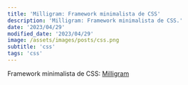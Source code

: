 ```yaml
---
title: 'Milligram: Framework minimalista de CSS'
description: 'Milligram: Framework minimalista de CSS.'
date: '2023/04/29'
modified_date: '2023/04/29'
image: /assets/images/posts/css.png
subtitle: 'css'
tags: 'css'
---
```


Framework minimalista de CSS: [Milligram](https://milligram.io/)
